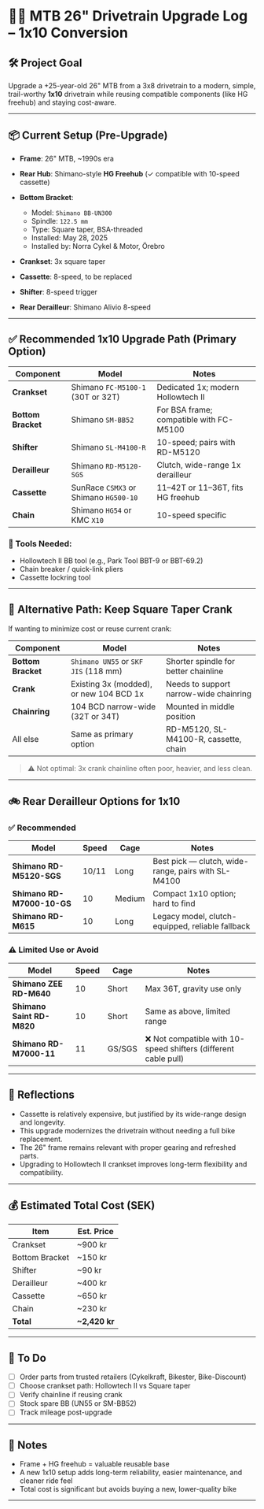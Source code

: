 # 🚵‍♂️ MTB 26" Drivetrain Upgrade Log – 1x10 Conversion

## 🛠️ Project Goal

Upgrade a +25-year-old 26" MTB from a 3x8 drivetrain to a modern, simple, trail-worthy **1x10** drivetrain while reusing compatible components (like HG freehub) and staying cost-aware.

---

## 📦 Current Setup (Pre-Upgrade)

* **Frame**: 26" MTB, \~1990s era
* **Rear Hub**: Shimano-style **HG Freehub** (✓ compatible with 10-speed cassette)
* **Bottom Bracket**:

  * Model: `Shimano BB-UN300`
  * Spindle: `122.5 mm`
  * Type: Square taper, BSA-threaded
  * Installed: May 28, 2025
  * Installed by: Norra Cykel & Motor, Örebro
* **Crankset**: 3x square taper
* **Cassette**: 8-speed, to be replaced
* **Shifter**: 8-speed trigger
* **Rear Derailleur**: Shimano Alivio 8-speed

---

## ✅ Recommended 1x10 Upgrade Path (Primary Option)

| Component          | Model                                 | Notes                                   |
| ------------------ | ------------------------------------- | --------------------------------------- |
| **Crankset**       | Shimano `FC-M5100-1` (30T or 32T)     | Dedicated 1x; modern Hollowtech II      |
| **Bottom Bracket** | Shimano `SM-BB52`                     | For BSA frame; compatible with FC-M5100 |
| **Shifter**        | Shimano `SL-M4100-R`                  | 10-speed; pairs with RD-M5120           |
| **Derailleur**     | Shimano `RD-M5120-SGS`                | Clutch, wide-range 1x derailleur        |
| **Cassette**       | SunRace `CSMX3` or Shimano `HG500-10` | 11–42T or 11–36T, fits HG freehub       |
| **Chain**          | Shimano `HG54` or KMC `X10`           | 10-speed specific                       |

### 🔧 Tools Needed:

* Hollowtech II BB tool (e.g., Park Tool BBT-9 or BBT-69.2)
* Chain breaker / quick-link pliers
* Cassette lockring tool

---

## 🔁 Alternative Path: Keep Square Taper Crank

If wanting to minimize cost or reuse current crank:

| Component          | Model                                   | Notes                                  |
| ------------------ | --------------------------------------- | -------------------------------------- |
| **Bottom Bracket** | `Shimano UN55` or `SKF JIS` (118 mm)    | Shorter spindle for better chainline   |
| **Crank**          | Existing 3x (modded), or new 104 BCD 1x | Needs to support narrow-wide chainring |
| **Chainring**      | 104 BCD narrow-wide (32T or 34T)        | Mounted in middle position             |
| All else           | Same as primary option                  | RD-M5120, SL-M4100-R, cassette, chain  |

> ⚠️ Not optimal: 3x crank chainline often poor, heavier, and less clean.

---

## 🚲 Rear Derailleur Options for 1x10

### ✅ Recommended

| Model                      | Speed | Cage   | Notes                                               |
| -------------------------- | ----- | ------ | --------------------------------------------------- |
| **Shimano RD-M5120-SGS**   | 10/11 | Long   | Best pick — clutch, wide-range, pairs with SL-M4100 |
| **Shimano RD-M7000-10-GS** | 10    | Medium | Compact 1x10 option; hard to find                   |
| **Shimano RD-M615**        | 10    | Long   | Legacy model, clutch-equipped, reliable fallback    |

### ⚠️ Limited Use or Avoid

| Model                     | Speed | Cage   | Notes                                                          |
| ------------------------- | ----- | ------ | -------------------------------------------------------------- |
| **Shimano ZEE RD-M640**   | 10    | Short  | Max 36T, gravity use only                                      |
| **Shimano Saint RD-M820** | 10    | Short  | Same as above, limited range                                   |
| **Shimano RD-M7000-11**   | 11    | GS/SGS | ❌ Not compatible with 10-speed shifters (different cable pull) |

---

## 🧠 Reflections

* Cassette is relatively expensive, but justified by its wide-range design and longevity.
* This upgrade modernizes the drivetrain without needing a full bike replacement.
* The 26" frame remains relevant with proper gearing and refreshed parts.
* Upgrading to Hollowtech II crankset improves long-term flexibility and compatibility.

---

## 💰 Estimated Total Cost (SEK)

| Item           | Est. Price     |
| -------------- | -------------- |
| Crankset       | \~900 kr       |
| Bottom Bracket | \~150 kr       |
| Shifter        | \~90 kr        |
| Derailleur     | \~400 kr       |
| Cassette       | \~650 kr       |
| Chain          | \~230 kr       |
| **Total**      | **\~2,420 kr** |

---

## 📌 To Do

* [ ] Order parts from trusted retailers (Cykelkraft, Bikester, Bike-Discount)
* [ ] Choose crankset path: Hollowtech II vs Square taper
* [ ] Verify chainline if reusing crank
* [ ] Stock spare BB (UN55 or SM-BB52)
* [ ] Track mileage post-upgrade

---

## 📎 Notes

* Frame + HG freehub = valuable reusable base
* A new 1x10 setup adds long-term reliability, easier maintenance, and cleaner ride feel
* Total cost is significant but avoids buying a new, lower-quality bike

---

